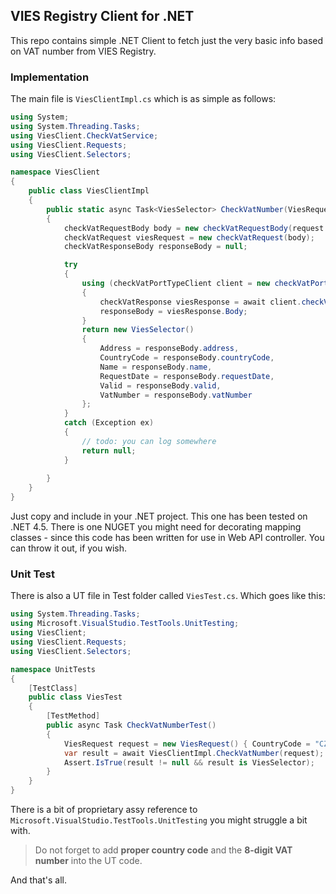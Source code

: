 ## VIES Registry Client for .NET

This repo contains simple .NET Client to fetch just the very basic info based on VAT number from VIES Registry.

### Implementation
The main file is `ViesClientImpl.cs` which is as simple as follows:

````C#
using System;
using System.Threading.Tasks;
using ViesClient.CheckVatService;
using ViesClient.Requests;
using ViesClient.Selectors;

namespace ViesClient
{
    public class ViesClientImpl
    {
        public static async Task<ViesSelector> CheckVatNumber(ViesRequest request)
        {
            checkVatRequestBody body = new checkVatRequestBody(request.CountryCode, request.VatNumber);
            checkVatRequest viesRequest = new checkVatRequest(body);
            checkVatResponseBody responseBody = null;

            try
            {
                using (checkVatPortTypeClient client = new checkVatPortTypeClient())
                {
                    checkVatResponse viesResponse = await client.checkVatAsync(viesRequest);
                    responseBody = viesResponse.Body;
                }
                return new ViesSelector()
                {
                    Address = responseBody.address,
                    CountryCode = responseBody.countryCode,
                    Name = responseBody.name,
                    RequestDate = responseBody.requestDate,
                    Valid = responseBody.valid,
                    VatNumber = responseBody.vatNumber
                };
            }
            catch (Exception ex)
            {
                // todo: you can log somewhere
                return null;
            }
            
        }
    }
}
````

Just copy and include in your .NET project. This one has been tested on .NET 4.5. There is one NUGET you might need for decorating mapping classes - since this code has been written for use in Web API controller.
You can throw it out, if you wish.

### Unit Test
There is also a UT file in Test folder called `ViesTest.cs`. Which goes like this:

````C#
using System.Threading.Tasks;
using Microsoft.VisualStudio.TestTools.UnitTesting;
using ViesClient;
using ViesClient.Requests;
using ViesClient.Selectors;

namespace UnitTests
{
    [TestClass]
    public class ViesTest
    {
        [TestMethod]
        public async Task CheckVatNumberTest()
        {
            ViesRequest request = new ViesRequest() { CountryCode = "CZ", VatNumber = "add-8-digit-number-here" };
            var result = await ViesClientImpl.CheckVatNumber(request);
            Assert.IsTrue(result != null && result is ViesSelector);
        }
    }
}
````

There is a bit of proprietary assy reference to `Microsoft.VisualStudio.TestTools.UnitTesting` you might struggle a bit with.

> Do not forget to add **proper country code** and the **8-digit VAT number** into the UT code.

And that's all.

